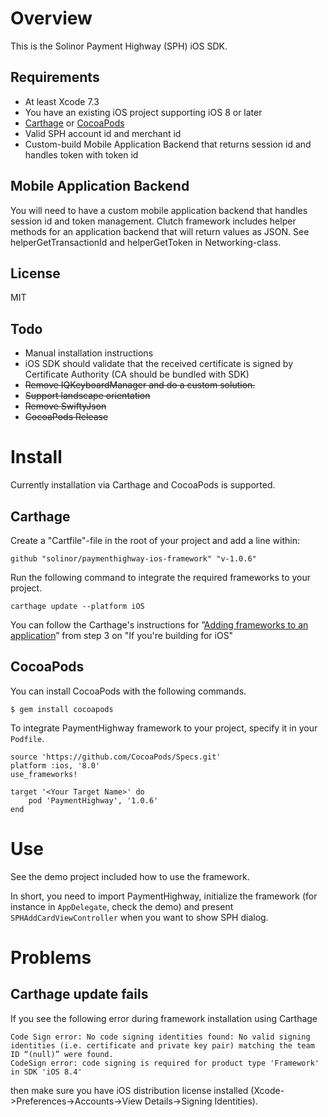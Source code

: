 # Overview

This is the Solinor Payment Highway (SPH) iOS SDK.

## Requirements

* At least Xcode 7.3
* You have an existing iOS project supporting iOS 8 or later
* [Carthage]( https://github.com/Carthage/Carthage) or [CocoaPods](https://cocoapods.org/)
* Valid SPH account id and merchant id
* Custom-build Mobile Application Backend that returns session id and handles token with token id

## Mobile Application Backend

You will need to have a custom mobile application backend that handles session id and token management. Clutch framework includes helper methods for an application backend that will return values as JSON. See helperGetTransactionId and helperGetToken in Networking-class.

## License
MIT

## Todo

* Manual installation instructions
* iOS SDK should validate that the received certificate is signed by Certificate Authority (CA should be bundled with SDK)
* ~~Remove IQKeyboardManager and do a custom solution.~~
* ~~Support landscape orientation~~
* ~~Remove SwiftyJson~~
* ~~CocoaPods Release~~

# Install

Currently installation via Carthage and CocoaPods is supported.

## Carthage

Create a "Cartfile"-file in the root of your project and add a line within:
```
github "solinor/paymenthighway-ios-framework" "v-1.0.6"
```

Run the following command to integrate the required frameworks to your project.
```
carthage update --platform iOS
```

You can follow the Carthage's instructions for ”[Adding frameworks to an application](https://github.com/Carthage/Carthage)” from step 3 on "If you're building for iOS"

## CocoaPods

You can install CocoaPods with the following commands.

```
$ gem install cocoapods
```

To integrate PaymentHighway framework to your project, specify it in your `Podfile`.
```
source 'https://github.com/CocoaPods/Specs.git'
platform :ios, '8.0'
use_frameworks!

target '<Your Target Name>' do
    pod 'PaymentHighway', '1.0.6'
end
```

# Use

See the demo project included how to use the framework.

In short, you need to import PaymentHighway, initialize the framework (for instance in `AppDelegate`, check the demo) and present `SPHAddCardViewController` when you want to show SPH dialog.

# Problems

## Carthage update fails

If you see the following error during framework installation using Carthage

```
Code Sign error: No code signing identities found: No valid signing identities (i.e. certificate and private key pair) matching the team ID “(null)” were found.
CodeSign error: code signing is required for product type 'Framework' in SDK 'iOS 8.4'
```

then make sure you have iOS distribution license installed (Xcode->Preferences->Accounts->View Details->Signing Identities).
